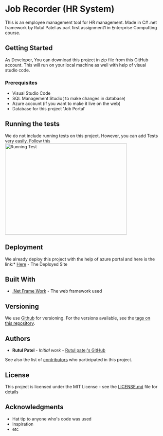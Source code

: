 # Job Recorder (HR System)

This is an employee management tool for HR management. Made in C# .net framework by Rutul Patel as part first assignment1 in Enterprise Computting course.

## Getting Started

As Developer, You can download this project in zip file from this GitHub account. This will run on your local machine as well with help of visual studio code.

### Prerequisites

* Visual Studio Code
* SQL Management Studio( to make changes in database)
* Azure account (if you want to make it live on the web)
* Database for this project 'Job Portal'


## Running the tests

We do not include running tests on this project. However, you can add Tests very easily. Follow this 
<img src="https://docs.microsoft.com/en-us/aspnet/web-forms/overview/getting-started/creating-a-basic-web-forms-page/_static/image3.png" alt="Running Test" width="400" height="300"></br>


## Deployment

We already deploy this project with the help of azure portal  and here is the link:*  [Here](http://jobrecorder.azurewebsites.net/) - The Deployed Site 

## Built With

* [.Net Frame Work](https://www.asp.net/mvc) - The web framework used


## Versioning

We use [Github](https://github.com/) for versioning. For the versions available, see the [tags on this repository](https://github.com/Rutulpatel7077/jobRecorder). 

## Authors

* **Rutul Patel** - *Initial work* - [Rutul pate;'s GitHub](https://github.com/Rutulpatel7077)

See also the list of [contributors](https://github.com/ifotn?tab=repositories) who participated in this project.

## License

This project is licensed under the MIT License - see the [LICENSE.md](LICENSE.md) file for details

## Acknowledgments

* Hat tip to anyone who's code was used
* Inspiration
* etc
